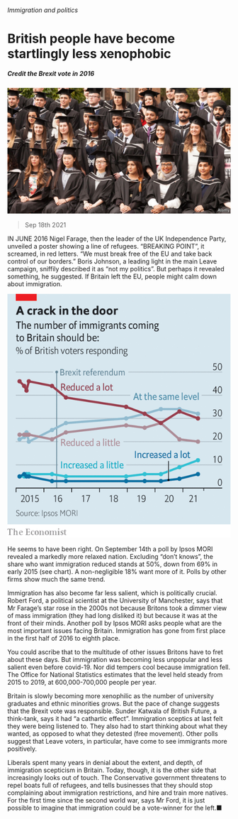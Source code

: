 ###### Immigration and politics

# British people have become startlingly less xenophobic 

##### Credit the Brexit vote in 2016 

![image](images/20210918_brp506.jpg) 

> Sep 18th 2021 

IN JUNE 2016 Nigel Farage, then the leader of the UK Independence Party, unveiled a poster showing a line of refugees. “BREAKING POINT”, it screamed, in red letters. “We must break free of the EU and take back control of our borders.” Boris Johnson, a leading light in the main Leave campaign, sniffily described it as “not my politics”. But perhaps it revealed something, he suggested. If Britain left the EU, people might calm down about immigration.

![image](images/20210918_BRC246.png) 


He seems to have been right. On September 14th a poll by Ipsos MORI revealed a markedly more relaxed nation. Excluding “don’t knows”, the share who want immigration reduced stands at 50%, down from 69% in early 2015 (see chart). A non-negligible 18% want more of it. Polls by other firms show much the same trend.


Immigration has also become far less salient, which is politically crucial. Robert Ford, a political scientist at the University of Manchester, says that Mr Farage’s star rose in the 2000s not because Britons took a dimmer view of mass immigration (they had long disliked it) but because it was at the front of their minds. Another poll by Ipsos MORI asks people what are the most important issues facing Britain. Immigration has gone from first place in the first half of 2016 to eighth place.

You could ascribe that to the multitude of other issues Britons have to fret about these days. But immigration was becoming less unpopular and less salient even before covid-19. Nor did tempers cool because immigration fell. The Office for National Statistics estimates that the level held steady from 2015 to 2019, at 600,000-700,000 people per year.

Britain is slowly becoming more xenophilic as the number of university graduates and ethnic minorities grows. But the pace of change suggests that the Brexit vote was responsible. Sunder Katwala of British Future, a think-tank, says it had “a cathartic effect”. Immigration sceptics at last felt they were being listened to. They also had to start thinking about what they wanted, as opposed to what they detested (free movement). Other polls suggest that Leave voters, in particular, have come to see immigrants more positively.

Liberals spent many years in denial about the extent, and depth, of immigration scepticism in Britain. Today, though, it is the other side that increasingly looks out of touch. The Conservative government threatens to repel boats full of refugees, and tells businesses that they should stop complaining about immigration restrictions, and hire and train more natives. For the first time since the second world war, says Mr Ford, it is just possible to imagine that immigration could be a vote-winner for the left.■

